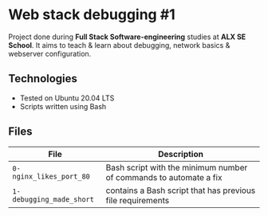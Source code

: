 # Web stack debugging #1
Project done during **Full Stack Software-engineering** studies at **ALX SE School**. It aims to teach & learn about debugging, network basics & webserver configuration.

## Technologies
* Tested on Ubuntu 20.04 LTS
* Scripts written using Bash

## Files

| File | Description |
| ---- | ----------- |
| `0-nginx_likes_port_80` | Bash script with the minimum number of commands to automate a fix |
| `1-debugging_made_short` | contains a Bash script that has previous file requirements |
